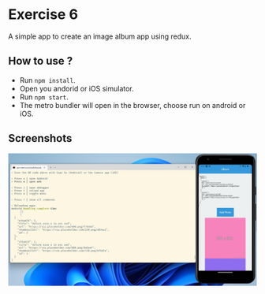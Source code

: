 # Exercise 6

A simple app to create an image album app using redux.

## How to use ?

- Run `npm install`.
- Open you andorid or iOS simulator.
- Run `npm start`.
- The metro bundler will open in the browser, choose run on android or iOS.

## Screenshots

![You](./images/demo.jpg)
